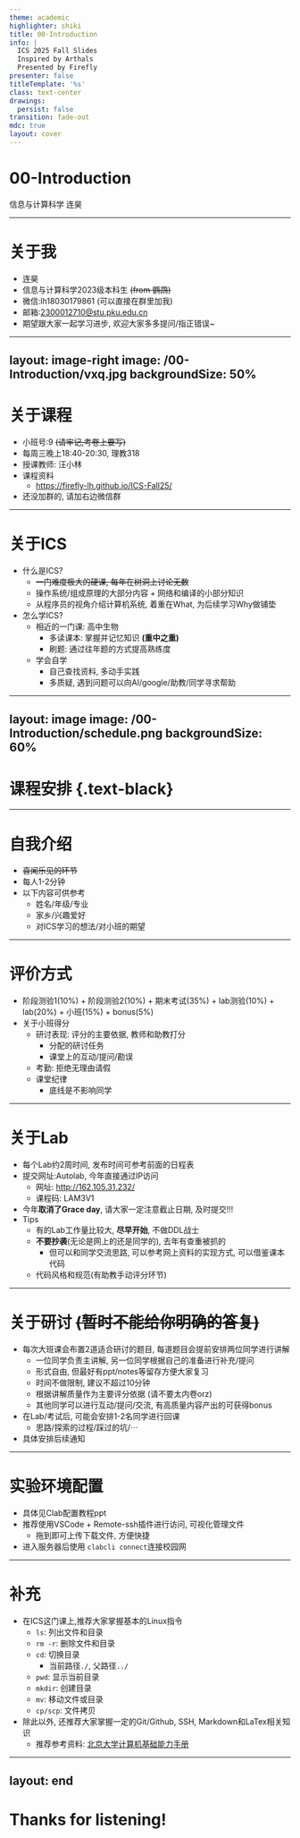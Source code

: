 ```yaml
---
theme: academic
highlighter: shiki
title: 00-Introduction
info: |
  ICS 2025 Fall Slides
  Inspired by Arthals
  Presented by Firefly
presenter: false
titleTemplate: '%s'
class: text-center
drawings:
  persist: false
transition: fade-out
mdc: true
layout: cover
---
```


# 00-Introduction

信息与计算科学 连昊

---

# 关于我

- 连昊
- 信息与计算科学2023级本科生 ~~(from 鹦鹉)~~
- 微信:lh18030179861 (可以直接在群里加我)
- 邮箱:2300012710@stu.pku.edu.cn
- 期望跟大家一起学习进步, 欢迎大家多多提问/指正错误~

---
layout: image-right
image: /00-Introduction/vxq.jpg
backgroundSize: 50%
---

# 关于课程

- 小班号:9 ~~(请牢记,考卷上要写)~~
- 每周三晚上18:40-20:30, 理教318
- 授课教师: 汪小林
- 课程资料
  -  https://firefly-lh.github.io/ICS-Fall25/ 
- 还没加群的, 请加右边微信群

---

# 关于ICS 

- 什么是ICS?
  - ~~一门难度极大的硬课, 每年在树洞上讨论无数~~
  - 操作系统/组成原理的大部分内容 + 网络和编译的小部分知识
  - 从程序员的视角介绍计算机系统, 着重在What, 为后续学习Why做铺垫
- 怎么学ICS?
  - 相近的一门课: 高中生物
    - 多读课本: 掌握并记忆知识 **(重中之重)**
    - 刷题: 通过往年题的方式提高熟练度
  - 学会自学
    - 自己查找资料, 多动手实践
    - 多质疑, 遇到问题可以向AI/google/助教/同学寻求帮助

---
layout: image
image: /00-Introduction/schedule.png
backgroundSize: 60%
---

# 课程安排 {.text-black}

---

# 自我介绍

- ~~喜闻乐见的环节~~
- 每人1-2分钟
- 以下内容可供参考
  - 姓名/年级/专业
  - 家乡/兴趣爱好
  - 对ICS学习的想法/对小班的期望

---

# 评价方式

- 阶段测验1(10%) + 阶段测验2(10%) + 期末考试(35%) + lab测验(10%) + lab(20%) + 小班(15%) + bonus(5%)
- 关于小班得分
  - 研讨表现: 评分的主要依据, 教师和助教打分
    - 分配的研讨任务
    - 课堂上的互动/提问/勘误
  - 考勤: 拒绝无理由请假
  - 课堂纪律
    - 底线是不影响同学

---

# 关于Lab

- 每个Lab约2周时间, 发布时间可参考前面的日程表
- 提交网址:Autolab, 今年直接通过IP访问
  - 网址: http://162.105.31.232/
  - 课程码: LAM3V1
- 今年**取消了Grace day**, 请大家一定注意截止日期, 及时提交!!!
- Tips
  - 有的Lab工作量比较大, **尽早开始**, 不做DDL战士
  - **不要抄袭**(无论是网上的还是同学的), 去年有查重被抓的
    - 但可以和同学交流思路, 可以参考网上资料的实现方式, 可以借鉴课本代码
  - 代码风格和规范(有助教手动评分环节)

---

# 关于研讨 ~~(暂时不能给你明确的答复)~~

- 每次大班课会布置2道适合研讨的题目, 每道题目会提前安排两位同学进行讲解
  - 一位同学负责主讲解, 另一位同学根据自己的准备进行补充/提问
  - 形式自由, 但最好有ppt/notes等留存方便大家复习
  - 时间不做限制, 建议不超过10分钟
  - 根据讲解质量作为主要评分依据 (请不要太内卷orz)
  - 其他同学可以进行互动/提问/交流, 有高质量内容产出的可获得bonus
- 在Lab/考试后, 可能会安排1-2名同学进行回课
  - 思路/探索的过程/踩过的坑/$\cdots$
- 具体安排后续通知

---

# 实验环境配置

- 具体见Clab配置教程ppt
- 推荐使用VSCode + Remote-ssh插件进行访问, 可视化管理文件
  - 拖到即可上传下载文件, 方便快捷
- 进入服务器后使用 ```clabcli connect```连接校园网

---

# 补充

- 在ICS这门课上,推荐大家掌握基本的Linux指令
  - ```ls```: 列出文件和目录
  - ```rm -r```: 删除文件和目录
  - ```cd```: 切换目录
    - 当前路径```./```, 父路径```../```
  - ```pwd```: 显示当前目录
  - ```mkdir```: 创建目录
  - ```mv```: 移动文件或目录
  - ```cp/scp```: 文件拷贝
- 除此以外, 还推荐大家掌握一定的Git/Github, SSH, Markdown和LaTex相关知识
  - 推荐参考资料: [北京大学计算机基础能力手册](https://github.com/ZangXuanyi/getting-started-handout)

---
layout: end
---

# Thanks for listening!


